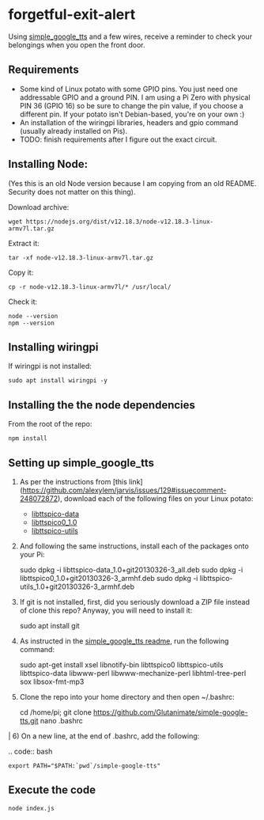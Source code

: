 # forgetful-exit-alert

Using [simple_google_tts](https://github.com/Glutanimate/simple-google-tts) and a few wires,
receive a reminder to check your belongings when you open the front door.


Requirements
------------

- Some kind of Linux potato with some GPIO pins. You just need one addressable GPIO and a ground PIN. I am using a Pi Zero with physical PIN 36 (GPIO 16) so be sure to change the pin value, if you choose a different pin. If your potato isn't Debian-based, you're on your own :)
- An installation of the wiringpi libraries, headers and gpio command (usually already installed on Pis).
- TODO: finish requirements after I figure out the exact circuit.


Installing Node:
----------------
(Yes this is an old Node version because I am copying from an old README. Security does not matter on this thing).

Download archive:
    
    wget https://nodejs.org/dist/v12.18.3/node-v12.18.3-linux-armv7l.tar.gz

Extract it:
    
    tar -xf node-v12.18.3-linux-armv7l.tar.gz

Copy it:
    
    cp -r node-v12.18.3-linux-armv7l/* /usr/local/

Check it:
    
    node --version
    npm --version


Installing wiringpi
-------------------
If wiringpi is not installed:

    sudo apt install wiringpi -y


Installing the the node dependencies
------------------------------------
From the root of the repo:

    npm install

Setting up simple_google_tts
----------------------------
1) As per the instructions from [this link] (https://github.com/alexylem/jarvis/issues/129#issuecomment-248072872), download each of the following files on your Linux potato:
    - [libttspico-data](http://ftp.fr.debian.org/debian/pool/non-free/s/svox/libttspico-data_1.0+git20130326-3_all.deb)
    - [libttspico0_1.0](http://ftp.fr.debian.org/debian/pool/non-free/s/svox/libttspico0_1.0+git20130326-3_armhf.deb)
    - [libttspico-utils](http://ftp.fr.debian.org/debian/pool/non-free/s/svox/libttspico-utils_1.0+git20130326-3_armhf.deb)

2) And following the same instructions, install each of the packages onto your Pi:

    sudo dpkg -i libttspico-data_1.0+git20130326-3_all.deb
    sudo dpkg -i libttspico0_1.0+git20130326-3_armhf.deb
    sudo dpkg -i libttspico-utils_1.0+git20130326-3_armhf.deb

3) If git is not installed, first, did you seriously download a ZIP file instead of clone this repo? Anyway, you will need to install it:

    sudo apt install git

4) As instructed in the [simple_google_tts readme](https://github.com/glutanimate/simple-google-tts), run the following command:

    sudo apt-get install xsel libnotify-bin libttspico0 libttspico-utils libttspico-data libwww-perl libwww-mechanize-perl libhtml-tree-perl sox libsox-fmt-mp3

5) Clone the repo into your home directory and then open ~/.bashrc:

    cd /home/pi; git clone https://github.com/Glutanimate/simple-google-tts.git
    nano .bashrc

| 6) On a new line, at the end of .bashrc, add the following:

.. code:: bash

    export PATH="$PATH:`pwd`/simple-google-tts"


Execute the code
-----------------

    node index.js
